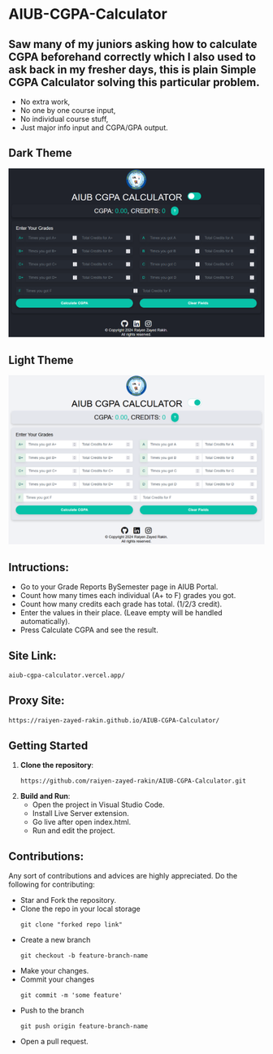 # AIUB-CGPA-Calculator
## Saw many of my juniors asking how to calculate CGPA beforehand correctly which I also used to ask back in my fresher days, this is plain Simple CGPA Calculator solving this particular problem.
- No extra work,
- No one by one course input,
- No individual course stuff,
- Just major info input and CGPA/GPA output.

## Dark Theme
<img src="Images/Screenshot 2024-10-18 151353.png">

## Light Theme
<img src="Images/Screenshot 2024-10-18 151415.png">

## Intructions:
- Go to your Grade Reports BySemester page in AIUB Portal.
- Count how many times each individual (A+ to F) grades you got.
- Count how many credits each grade has total. (1/2/3 credit).
- Enter the values in their place. (Leave empty will be handled automatically).
- Press Calculate CGPA and see the result.

## Site Link:
```bash
aiub-cgpa-calculator.vercel.app/
```
## Proxy Site:
```bash
https://raiyen-zayed-rakin.github.io/AIUB-CGPA-Calculator/
```

## Getting Started

1. **Clone the repository**:
   ```
   https://github.com/raiyen-zayed-rakin/AIUB-CGPA-Calculator.git
   ```
2. **Build and Run**:
   - Open the project in Visual Studio Code.
   - Install Live Server extension.
   - Go live after open index.html.
   - Run and edit the project.
## Contributions:
Any sort of contributions and advices are highly appreciated.
Do the following for contributing:
- Star and Fork the repository.
- Clone the repo in your local storage
  ```
  git clone "forked repo link"
  ```
- Create a new branch
  ```
  git checkout -b feature-branch-name
  ```
- Make your changes.
- Commit your changes
  ```
  git commit -m 'some feature'
  ```
- Push to the branch
  ```
  git push origin feature-branch-name
  ```
- Open a pull request.

